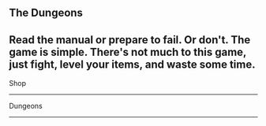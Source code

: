 The Dungeons
------------------------------------------------------------------------------------------------------------------------------------------------------------------
Read the manual or prepare to fail.
Or don't.
The game is simple.
There's not much to this game, just fight, level your items, and waste some time. 
------------------------------------------------------------------------------------------------------------------------------------------------------------------
Shop


------------------------------------------------------------------------------------------------------------------------------------------------------------------
Dungeons

------------------------------------------------------------------------------------------------------------------------------------------------------------------

